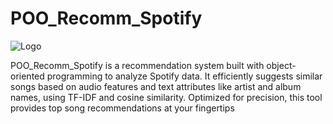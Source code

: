 # POO_Recomm_Spotify

![Logo](https://www.pngkit.com/png/detail/22-225664_listen-on-spotify-png.png)

POO_Recomm_Spotify is a recommendation system built with object-oriented programming to analyze Spotify data. It efficiently suggests similar songs based on audio features and text attributes like artist and album names, using TF-IDF and cosine similarity. Optimized for precision, this tool provides top song recommendations at your fingertips
